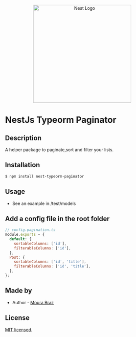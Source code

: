 <p align="center">
  <a href="http://nestjs.com/" target="blank"><img src="https://nestjs.com/img/logo_text.svg" width="320" alt="Nest Logo" /></a>
</p>

# NestJs Typeorm Paginator

## Description

A helper package to paginate,sort and filter your lists.

## Installation

```bash
$ npm install nest-typeorm-paginator
```

## Usage

- See an example in /test/models

## Add a config file in the root folder

```js
// config.pagination.ts
module.exports = {
  default: {
    sortableColumns: ['id'],
    filterableColumns: ['id'],
  },
  Post: {
    sortableColumns: ['id', 'title'],
    filterableColumns: ['id', 'title'],
  },
};
```

## Made by

- Author - [Moura Braz](mailto:mourabraz@hotmail.com)

## License

[MIT licensed](LICENSE).
